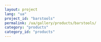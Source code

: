 ```yaml
---
layout: project
lang: "ua"
project_id: "barstools"
permalink: /ua/gallery/products/barstools/
category: "products"
category_id: "products"
---
```

